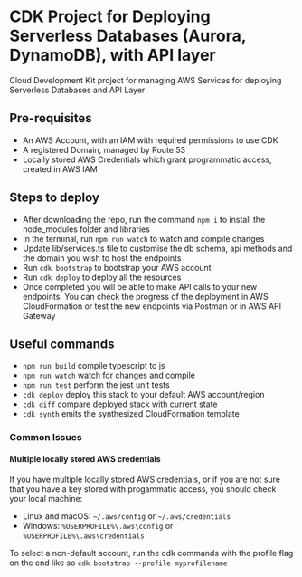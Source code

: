 # CDK Project for Deploying Serverless Databases (Aurora, DynamoDB), with API layer

Cloud Development Kit project for managing AWS Services for deploying Serverless Databases and API Layer

## Pre-requisites

- An AWS Account, with an IAM with required permissions to use CDK
- A registered Domain, managed by Route 53
- Locally stored AWS Credentials which grant programmatic access, created in AWS IAM

## Steps to deploy

- After downloading the repo, run the command `npm i` to install the node_modules folder and libraries
- In the terminal, run `npm run watch` to watch and compile changes
- Update lib/services.ts file to customise the db schema, api methods and the domain you wish to host the endpoints
- Run `cdk bootstrap` to bootstrap your AWS account
- Run `cdk deploy` to deploy all the resources
- Once completed you will be able to make API calls to your new endpoints. You can check the progress of the deployment in AWS CloudFormation or test the new endpoints via Postman or in AWS API Gateway

## Useful commands

- `npm run build` compile typescript to js
- `npm run watch` watch for changes and compile
- `npm run test` perform the jest unit tests
- `cdk deploy` deploy this stack to your default AWS account/region
- `cdk diff` compare deployed stack with current state
- `cdk synth` emits the synthesized CloudFormation template

### Common Issues

#### Multiple locally stored AWS credentials

If you have multiple locally stored AWS credentials, or if you are not sure that you have a key stored with progammatic access, you should check your local machine:

- Linux and macOS: `~/.aws/config` or `~/.aws/credentials`
- Windows: `%USERPROFILE%\.aws\config` or `%USERPROFILE%\.aws\credentials`

To select a non-default account, run the cdk commands with the profile flag on the end like so `cdk bootstrap --profile myprofilename`
